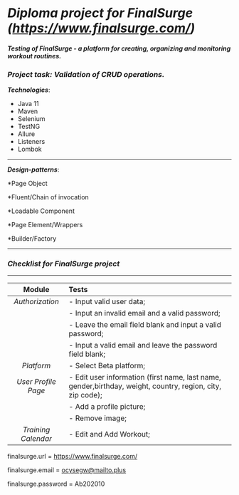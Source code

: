 # _**Diploma project for ***FinalSurge***  (https://www.finalsurge.com/)**_

#### **_Testing of FinalSurge - a platform for creating, organizing and monitoring workout routines._**

### **_Project task: Validation of CRUD operations._**

***Technologies***:

* Java 11
* Maven
* Selenium
* TestNG
* Allure
* Listeners
* Lombok
---

***Design-patterns***:

*Page Object

*Fluent/Chain of invocation

*Loadable Component

*Page Element/Wrappers

*Builder/Factory

---


### ***Checklist for *FinalSurge* project*** 

---

|     **Module**      | **Tests**                                                                                                  |
|:-------------------:|:-----------------------------------------------------------------------------------------------------------|
|   *Authorization*   | - Input valid user data;                                                                                   |
|                     | - Input an invalid email and a valid password;                                                             |
|                     | - Leave the email field blank and input a valid password;                                                  |
|                     | - Input a valid email and leave the password field blank;                                                  |
|     *Platform*      | - Select Beta platform;                                                                                    |
| *User Profile Page* | - Edit user information (first name, last name, gender,birthday, weight, country, region, city, zip code); |
|                     | - Add a profile picture;                                                                                   |
|                     | - Remove image;                                                                                            |
| *Training Calendar* | - Edit and Add Workout;                                                                                    |




finalsurge.url = https://www.finalsurge.com/

finalsurge.email = ocysegw@mailto.plus

finalsurge.password = Ab202010













                  

                     














